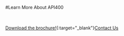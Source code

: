 #Learn More About API400

<br/><br/>
[Download the brochure!](articles//products/api400.md/calltoaction.md/API400WP.en.pdf){:target="_blank"}[Contact Us]({{#makeLink}}./productinquiries.html?article_path=./company/productinquiries.md&menu_path=/{{/makeLink}})

